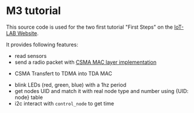 M3 tutorial
===========

This source code is used for the two first tutorial "First Steps" on the
<a href="https://www.iot-lab.info/tutorials/">IoT-LAB Website</a>.

It provides following features:

* read sensors
* send a radio packet with [CSMA MAC layer implementation](https://github.com/iot-lab/openlab/tree/master/net/mac_csma)
- CSMA Transfert to TDMA into TDA MAC 
* blink LEDs (red, green, blue) with a 1hz period
* get nodes UID and match it with real node type and number using {UID: node} table
* i2c interact with `control_node` to get time
